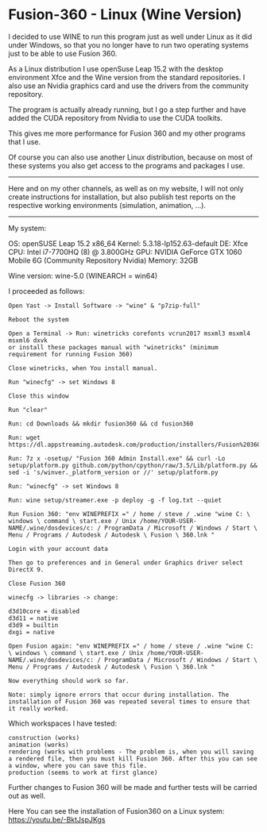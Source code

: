 <h1>Fusion-360 - Linux (Wine Version)</h1>

I decided to use WINE to run this program just as well under Linux as it did under Windows, so that you no longer have to run two operating systems just to be able to use Fusion 360.

As a Linux distribution I use openSuse Leap 15.2 with the desktop environment Xfce and the Wine version from the standard repositories. I also use an Nvidia graphics card and use the drivers from the community repository.

The program is actually already running, but I go a step further and have added the CUDA repository from Nvidia to use the CUDA toolkits.

This gives me more performance for Fusion 360 and my other programs that I use.

Of course you can also use another Linux distribution, because on most of these systems you also get access to the programs and packages I use.


________________________________________________

Here and on my other channels, as well as on my website, I will not only create instructions for installation, but also publish test reports on the respective working environments (simulation, animation, ...).


________________________________________________

My system:

OS: openSUSE Leap 15.2 x86_64
Kernel: 5.3.18-lp152.63-default
DE: Xfce
CPU: Intel i7-7700HQ (8) @ 3.800GHz
GPU: NVIDIA GeForce GTX 1060 Mobile 6G (Community Repository Nvidia)
Memory: 32GB

Wine version: wine-5.0 (WINEARCH = win64)

I proceeded as follows:

    Open Yast -> Install Software -> "wine" & "p7zip-full"

    Reboot the system

    Open a Terminal -> Run: winetricks corefonts vcrun2017 msxml3 msxml4 msxml6 dxvk
    or install these packages manual with "winetricks" (minimum requirement for running Fusion 360)

    Close winetricks, when You install manual.

    Run "winecfg" -> set Windows 8

    Close this window

    Run "clear"

    Run: cd Downloads && mkdir fusion360 && cd fusion360

    Run: wget https://dl.appstreaming.autodesk.com/production/installers/Fusion%20360%20Admin%20Install.exe

    Run: 7z x -osetup/ "Fusion 360 Admin Install.exe" && curl -Lo setup/platform.py github.com/python/cpython/raw/3.5/Lib/platform.py && sed -i 's/winver._platform_version or //' setup/platform.py

    Run: "winecfg" -> set Windows 8

    Run: wine setup/streamer.exe -p deploy -g -f log.txt --quiet

    Run Fusion 360: "env WINEPREFIX =" / home / steve / .wine "wine C: \ windows \ command \ start.exe / Unix /home/YOUR-USER-NAME/.wine/dosdevices/c: / ProgramData / Microsoft / Windows / Start \ Menu / Programs / Autodesk / Autodesk \ Fusion \ 360.lnk "

    Login with your account data

    Then go to preferences and in General under Graphics driver select DirectX 9.

    Close Fusion 360

    winecfg -> libraries -> change:

    d3d10core = disabled
    d3d11 = native
    d3d9 = builtin
    dxgi = native

    Open Fusion again: "env WINEPREFIX =" / home / steve / .wine "wine C: \ windows \ command \ start.exe / Unix /home/YOUR-USER-NAME/.wine/dosdevices/c: / ProgramData / Microsoft / Windows / Start \ Menu / Programs / Autodesk / Autodesk \ Fusion \ 360.lnk "

    Now everything should work so far.

    Note: simply ignore errors that occur during installation. The installation of Fusion 360 was repeated several times to ensure that it really worked.

Which workspaces I have tested:

    construction (works)
    animation (works)
    rendering (works with problems - The problem is, when you will saving a rendered file, then you must kill Fusion 360. After this you can see a window, where you can save this file.
    production (seems to work at first glance)

Further changes to Fusion 360 will be made and further tests will be carried out as well.

Here You can see the installation of Fusion360 on a Linux system: https://youtu.be/-BktJspJKgs
